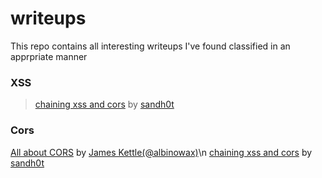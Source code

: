 # writeups
This repo contains all interesting writeups I've found classified in an apprpriate manner



### XSS
> [chaining xss and cors](https://medium.com/bugbountywriteup/think-outside-the-scope-advanced-cors-exploitation-techniques-dad019c68397) by [sandh0t](https://twitter.com/sandh0t)





### Cors
[All about CORS](https://portswigger.net/research/exploiting-cors-misconfigurations-for-bitcoins-and-bounties) by [James Kettle(@albinowax)](https://twitter.com/albinowax)\n
[chaining xss and cors](https://medium.com/bugbountywriteup/think-outside-the-scope-advanced-cors-exploitation-techniques-dad019c68397) by [sandh0t](https://twitter.com/sandh0t)
